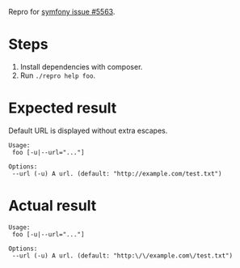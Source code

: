 Repro for [symfony issue #5563](https://github.com/symfony/symfony/issues/5563).

# Steps

1. Install dependencies with composer.
1. Run `./repro help foo`.

# Expected result

Default URL is displayed without extra escapes.

    Usage:
     foo [-u|--url="..."]
    
    Options:
     --url (-u) A url. (default: "http://example.com/test.txt")

# Actual result

    Usage:
     foo [-u|--url="..."]
    
    Options:
     --url (-u) A url. (default: "http:\/\/example.com\/test.txt")
